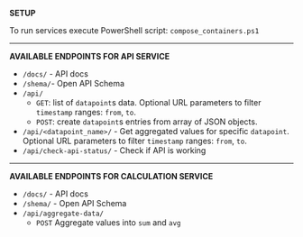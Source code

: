 **SETUP**

To run services execute PowerShell script: ```compose_containers.ps1```

****
**AVAILABLE ENDPOINTS FOR API SERVICE**
* ```/docs/``` - API docs
* ```/shema/```- Open API Schema
* ```/api/``` 
  * ```GET```: list of ```datapoint```s data. Optional URL parameters to filter 
  ```timestamp``` ranges: ```from```, ```to```. 
  * ```POST```: create ```datapoint```s entries from array of JSON objects.
* ```/api/<datapoint_name>/``` - Get aggregated values for specific ```datapoint```. Optional URL parameters to filter 
```timestamp``` ranges: ```from```, ```to```.
* ```/api/check-api-status/``` - Check if API is working
* ****
**AVAILABLE ENDPOINTS FOR CALCULATION SERVICE**
* ```/docs/``` - API docs
* ```/shema/``` - Open API Schema
* ```/api/aggregate-data/``` 
  * ```POST``` Aggregate values into ```sum``` and ```avg```
